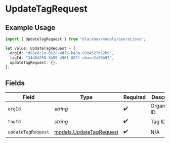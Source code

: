 # UpdateTagRequest

## Example Usage

```typescript
import { UpdateTagRequest } from "blackbox/models/operations";

let value: UpdateTagRequest = {
  orgId: "d98e6c1e-662c-4d7b-b43a-0204527d12b9",
  tagId: "34d6d250-3b95-4961-882f-ebaee2a90b97",
  updateTagRequest: {},
};
```

## Fields

| Field                                                       | Type                                                        | Required                                                    | Description                                                 |
| ----------------------------------------------------------- | ----------------------------------------------------------- | ----------------------------------------------------------- | ----------------------------------------------------------- |
| `orgId`                                                     | *string*                                                    | :heavy_check_mark:                                          | Organization ID                                             |
| `tagId`                                                     | *string*                                                    | :heavy_check_mark:                                          | Tag ID                                                      |
| `updateTagRequest`                                          | [models.UpdateTagRequest](../../models/updatetagrequest.md) | :heavy_check_mark:                                          | N/A                                                         |